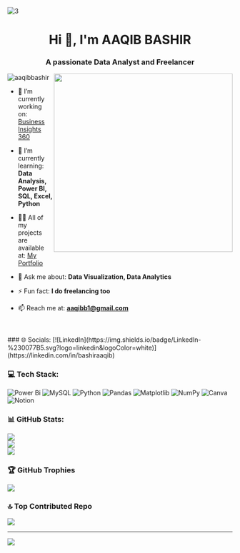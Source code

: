 ![3](https://github.com/aaqibbashir/aaqibbashir/assets/6091987/50574096-96c6-4bc7-b3a6-7868b4a66fb2)

<h1 align="center">Hi 👋, I'm AAQIB BASHIR</h1>
<h3 align="center">A passionate Data Analyst and Freelancer  </h3>


<img align="right" width="400" src="https://github.com/aaqibbashir/aaqibbashir/assets/6091987/76fb6664-50b0-4726-98ab-0b3dc5a04e15">


<p align="left"> <img src="https://komarev.com/ghpvc/?username=aaqibbashir&label=Profile%20views&color=0e75b6&style=flat" alt="aaqibbashir" /> </p>




- 🔭 I’m currently working on: [Business Insights 360](https://app.powerbi.com/view?r=eyJrIjoiZWNjNDM0MjktY2I3NC00NjIwLWE5ZmMtZjhiM2Q2MDc2MGRhIiwidCI6ImM2ZTU0OWIzLTVmNDUtNDAzMi1hYWU5LWQ0MjQ0ZGM1YjJjNCJ9&pageName=ReportSection0d542519bd9dda372e92)

- 🌱 I’m currently learning: **Data Analysis, Power BI, SQL, Excel, Python**

- 👨‍💻 All of my projects are available at: [My Portfolio](https://codebasics.io/portfolio/Aaqib-Bashir)

- 💬 Ask me about:  **Data Visualization, Data Analytics**

- ⚡ Fun fact: **I do freelancing too**

- 📫 Reach me at: **aaqibb1@gmail.com**


<br/>
<br/>
### 🌐 Socials:
[![LinkedIn](https://img.shields.io/badge/LinkedIn-%230077B5.svg?logo=linkedin&logoColor=white)](https://linkedin.com/in/bashiraaqib) 


### 💻 Tech Stack:
![Power Bi](https://img.shields.io/badge/power_bi-F2C811?style=for-the-badge&logo=powerbi&logoColor=black) ![MySQL](https://img.shields.io/badge/mysql-4479A1.svg?style=for-the-badge&logo=mysql&logoColor=white) ![Python](https://img.shields.io/badge/python-3670A0?style=for-the-badge&logo=python&logoColor=ffdd54) ![Pandas](https://img.shields.io/badge/pandas-%23150458.svg?style=for-the-badge&logo=pandas&logoColor=white) ![Matplotlib](https://img.shields.io/badge/Matplotlib-%23ffffff.svg?style=for-the-badge&logo=Matplotlib&logoColor=black) ![NumPy](https://img.shields.io/badge/numpy-%23013243.svg?style=for-the-badge&logo=numpy&logoColor=white)
![Canva](https://img.shields.io/badge/Canva-%2300C4CC.svg?style=for-the-badge&logo=Canva&logoColor=white) ![Notion](https://img.shields.io/badge/Notion-%23000000.svg?style=for-the-badge&logo=notion&logoColor=white)


### 📊 GitHub Stats:
![](https://github-readme-stats.vercel.app/api?username=aaqibbashir&theme=default&hide_border=false&include_all_commits=false&count_private=false)<br/>
![](https://github-readme-streak-stats.herokuapp.com/?user=aaqibbashir&theme=default&hide_border=false)<br/>
![](https://github-readme-stats.vercel.app/api/top-langs/?username=aaqibbashir&theme=default&hide_border=false&include_all_commits=false&count_private=false&layout=compact)


### 🏆 GitHub Trophies
![](https://github-profile-trophy.vercel.app/?username=aaqibbashir&theme=flat&no-frame=false&no-bg=true&margin-w=4)


### 🔝 Top Contributed Repo
![](https://github-contributor-stats.vercel.app/api?username=aaqibbashir&limit=5&theme=dark&combine_all_yearly_contributions=true)

---
[![](https://visitcount.itsvg.in/api?id=aaqibbashir&icon=0&color=0)](https://visitcount.itsvg.in)

<!-- Proudly created with GPRM ( https://gprm.itsvg.in ) -->
